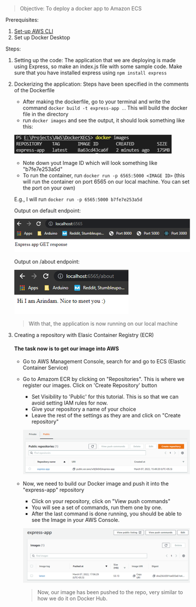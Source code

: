 > Objective: To deploy a docker app to Amazon ECS

Prerequisites:

1. [Set-up AWS CLI](https://docs.aws.amazon.com/polly/latest/dg/setup-aws-cli.html)
2. Set up Docker Desktop

Steps:

1. Setting up the code: The application that we are deploying is made using Express, so make an index.js file with some sample code. Make sure that you have installed express using `npm install express`

2. Dockerizing the application: Steps have been specified in the comments of the Dockerfile
    - After making the dockerfile, go to your terminal and write the command `docker build -t express-app .`. This will build the docker file in the directory
    - run `docker images` and see the output, it should look something like this:

    ![](2022-03-07-15-15-17.png) 

    - Note down yout Image ID which will look something like "b7fe7e253a5d"
    - To run the container, run `docker run -p 6565:5000 <IMAGE ID>` (this will run the container on port 6565 on our local machine. You can set the port on your own)
    
    E.g., I will run `docker run -p 6565:5000 b7fe7e253a5d`

    Output on default endpoint:

    ![](2022-03-07-15-22-01.png)

    Output on /about endpoint:

    ![](2022-03-07-15-23-21.png)

    > With that, the application is now running on our local machine

3. Creating a repository with Elasic Container Registry (ECR)
    #### The task now is to get our image into AWS
    - Go to AWS Management Console, search for and go to ECS (Elastic Container Service)
    - Go to Amazom ECR by clicking on "Repositories". This is where we register our images. Click on 'Create Repository' button
        - Set Visibility to 'Public' for this tutorial. This is so that we can avoid setting IAM rules for now.
        - Give your repository a name of your choice
        - Leave the rest of the settings as they are and click on "Create repository"

        ![](2022-03-07-15-49-59.png)

    - Now, we need to build our Docker image and push it into the "express-app" repository
        - Click on your repository, click on "View push commands"
        - You will see a set of commands, run them one by one.
        - After the last command is done running, you should be able to see the Image in your AWS Console.

        ![](2022-03-07-17-07-48.png)

        > Now, our image has been pushed to the repo, very similar to how we do it on Docker Hub.

